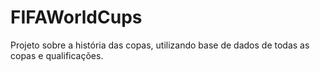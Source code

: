 # FIFAWorldCups
Projeto sobre a história das copas, utilizando base de dados de todas as copas e qualificações.
